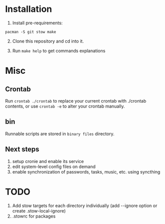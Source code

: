 
# Installation

1. Install pre-requirements:

`pacman -S git stow make`

2. Clone this repository and cd into it.

3. Run `make help` to get commands explanations


# Misc

## Crontab

Run `crontab ./crontab` to replace your current crontab with ./crontab contents, or use `crontab -e` to alter your crontab manually.


## bin

Runnable scripts are stored in `binary files` directory.


## Next steps

1. setup cronie and enable its service
2. edit system-level config files on demand
3. enable synchronization of passwords, tasks, music, etc. using syncthing


# TODO

1. Add stow targets for each directory individually (add --ignore option or create .stow-local-ignore)
2. .stowrc for packages
